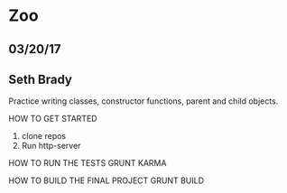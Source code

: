 # Zoo
## 03/20/17
## Seth Brady

Practice writing classes, constructor functions, parent and child objects.


HOW TO GET STARTED
1.  clone repos
2.  Run http-server





HOW TO RUN THE TESTS
 GRUNT KARMA

HOW TO BUILD THE FINAL PROJECT
  GRUNT BUILD
